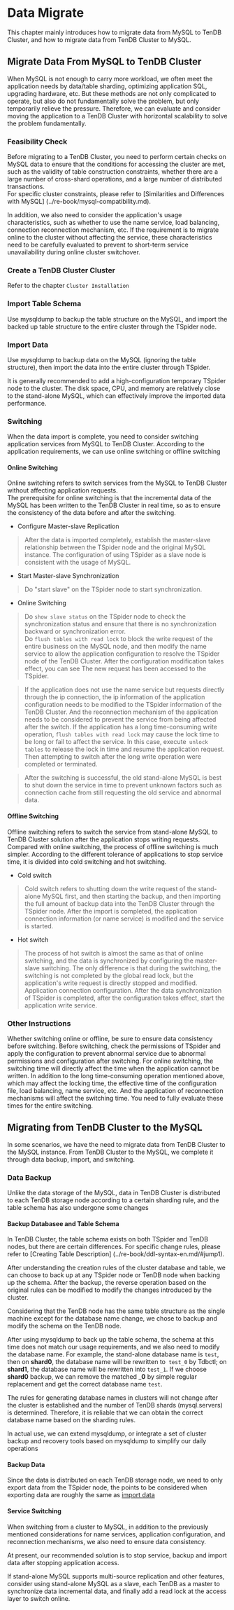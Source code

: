 # Data Migrate
This chapter mainly introduces how to migrate data from MySQL to TenDB Cluster, and how to migrate data from TenDB Cluster to MySQL.

<a id="jump1"></a>

## Migrate Data From MySQL to TenDB Cluster

When MySQL is not enough to carry more workload, we often meet the application needs by data/table sharding, optimizing application SQL, upgrading hardware, etc. But these methods are not only complicated to operate, but also do not fundamentally solve the problem, but only temporarily relieve the pressure.
Therefore, we can evaluate and consider moving the application to a TenDB Cluster with horizontal scalability to solve the problem fundamentally.

### Feasibility Check

Before migrating to a TenDB Cluster, you need to perform certain checks on MySQL data to ensure that the conditions for accessing the cluster are met, such as the validity of table construction constraints, whether there are a large number of cross-shard operations, and a large number of distributed transactions.    
For specific cluster constraints, please refer to [Similarities and Differences with MySQL] (../re-book/mysql-compatibility.md).

In addition, we also need to consider the application's usage characteristics, such as whether to use the name service, load balancing, connection reconnection mechanism, etc.  If the requirement is to migrate online to the cluster without affecting the service, these characteristics need to be carefully evaluated to prevent  to short-term service unavailability during online cluster switchover. 

### Create a TenDB Cluster Cluster
Refer to the chapter `Cluster Installation`

### Import Table Schema
Use mysqldump to backup the table structure on the MySQL, and import the backed up table structure to the entire cluster through the TSpider node.

### Import Data

<a id="jump2"></a>

Use mysqldump to backup data on the MySQL (ignoring the table structure), then import the data into the entire cluster through TSpider.

It is generally recommended to add a high-configuration temporary TSpider node to the cluster. The disk space, CPU, and memory are relatively close to the stand-alone MySQL, which can effectively improve the imported data performance.

### Switching

When the data import is complete, you need to consider switching application services from MySQL to TenDB Cluster. According to the application requirements, we can use online switching or offline switching

#### Online Switching

Online switching refers to switch services from the MySQL to TenDB Cluster without affecting application requests.   
The prerequisite for online switching is that the incremental data of the MySQL has been written to the TenDB Cluster in real time, so as to ensure the consistency of the data before and after the switching.

- Configure Master-slave Replication 
> After the data is imported completely, establish the master-slave relationship between the TSpider node and the original MySQL instance.  The configuration of using TSpider as a slave node is consistent with the usage of MySQL.

- Start Master-slave Synchronization  
> Do "start slave" on the TSpider node to start synchronization.

- Online Switching  

> Do `show slave status` on the TSpider node to check the synchronization status and ensure that there is no synchronization backward or synchronization error.   
Do `flush tables with read lock` to block the write request of the entire business on the MySQL node, and then modify the name service to allow the application configuration to resolve the TSpider node of the TenDB Cluster. After the configuration modification takes effect, you can see The new request has been accessed to the TSpider.

> If the application does not use the name service but requests directly through the ip connection, the ip information of the application configuration needs to be modified to the TSpider information of the TenDB Cluster. And the reconnection mechanism of the application needs to be considered to prevent the service from being affected after the switch.
If the application has a long time-consuming write operation, `flush tables with read lock` may cause the lock time to be long or fail to affect the service. In this case, execute` unlock tables` to release the lock in time and resume the application request. Then attempting to switch after the long write operation were completed or terminated.

> After the switching is successful, the old stand-alone MySQL is best to shut down the service in time to prevent unknown factors such as connection cache from still requesting the old service and abnormal data.

#### Offline Switching
Offline switching refers to switch the service from stand-alone MySQL to TenDB Cluster solution after the application stops writing requests.
Compared with online switching, the process of offline switching is much simpler. According to the different tolerance of applications to stop service time, it is divided into cold switching and hot switching.
- Cold switch
> Cold switch refers to shutting down the write request of the stand-alone MySQL first, and then starting the backup, and then importing the full amount of backup data into the  TenDB Cluster through the TSpider node. After the import is completed, the application connection information (or name service) is modified and the service is started.
- Hot switch
> The process of hot switch is almost the same as that of online switching, and the data is synchronized by configuring the master-slave switching. The only difference is that during the switching, the switching is not completed by the global read lock, but the application's write request is directly stopped and modified. Application connection configuration. After the data synchronization of TSpider is completed, after the configuration takes effect, start the application write service.

### Other Instructions
Whether switching online or offline, be sure to ensure data consistency before switching. Before switching, check the permissions of TSpider and apply the configuration to prevent abnormal service due to abnormal permissions and configuration after switching. 
For online switching, the switching time will directly affect the time when the application cannot be written. In addition to the long time-consuming operation mentioned above, which may affect the locking time, the effective time of the configuration file, load balancing, name service, etc. And the application of reconnection mechanisms will affect the switching time. You need to fully evaluate these times for the entire switching.

## Migrating from TenDB Cluster to the MySQL

<a id="jump3"> </a>

In some scenarios, we have the need to migrate data from TenDB Cluster to the MySQL instance.
From TenDB Cluster to the MySQL, we complete it through data backup, import, and switching.

### Data Backup

Unlike the data storage of the MySQL, data in TenDB Cluster is distributed to each TenDB storage node according to a certain sharding rule, and the table schema has also undergone some changes

#### Backup Databasee and Table Schema

In TenDB Cluster, the table schema exists on both TSpider and TenDB nodes, but there are certain differences. For specific change rules, please refer to [Creating Table Description] (../re-book/ddl-syntax-en.md/#jump1).

After understanding the creation rules of the cluster database and table, we can choose to back up at any TSpider node or TenDB node when backing up the schema. After the backup, the reverse operation based on the original rules can be modified to modify the changes introduced by the cluster.

Considering that the TenDB node has the same table structure as the single machine except for the database name change, we chose to backup and modify the schema on the TenDB node.

After using mysqldump to back up the table schema, the schema at this time does not match our usage requirements, and we also need to modify the database name. For example, the stand-alone database name is `test`, then on __shard0__, the database name will be rewritten to` test_0` by Tdbctl; on __shard1__, the database name will be rewritten into `test_1`. If we choose __shard0__ backup, we can remove the matched ___0__ by simple regular replacement and get the correct database name `test`.

The rules for generating database names in clusters will not change after the cluster is established and the number of TenDB shards (mysql.servers) is determined. Therefore, it is reliable that we can obtain the correct database name based on the sharding rules.

In actual use, we can extend mysqldump, or integrate a set of cluster backup and recovery tools based on mysqldump to simplify our daily operations

#### Backup Data

Since the data is distributed on each TenDB storage node, we need to only export data from the TSpider node, the points to be considered when exporting data are roughly the same as [import data](#jump2)

#### Service Switching

When switching from a cluster to MySQL, in addition to the previously mentioned considerations for name services, application configuration, and reconnection mechanisms, we also need to ensure data consistency.

At present, our recommended solution is to stop service, backup and import data after stopping application access.

If stand-alone MySQL supports multi-source replication and other features, consider using stand-alone MySQL as a slave, each TenDB as a master to synchronize data incremental data, and finally add a read lock at the access layer to switch online.


